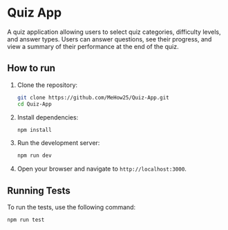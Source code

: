 # Quiz App

A quiz application allowing users to select quiz categories, difficulty levels, and answer types. Users can answer questions, see their progress, and view a summary of their performance at the end of the quiz.

## How to run


1. Clone the repository:
   ```bash
   git clone https://github.com/MeHow25/Quiz-App.git
   cd Quiz-App
   ```

2. Install dependencies:
   ```bash
   npm install
   ```

3. Run the development server:
   ```bash
   npm run dev
   ```

4. Open your browser and navigate to `http://localhost:3000`.

## Running Tests

To run the tests, use the following command:
```bash
npm run test
```